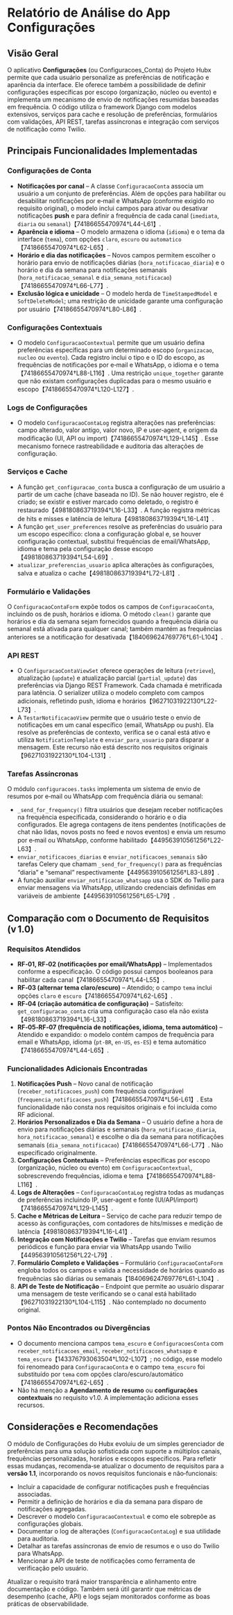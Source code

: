 # Relatório de Análise do App Configurações

## Visão Geral

O aplicativo **Configurações** (ou Configuracoes_Conta) do Projeto Hubx permite que cada usuário personalize as preferências de notificação e aparência da interface. Ele oferece também a possibilidade de definir configurações específicas por escopo (organização, núcleo ou evento) e implementa um mecanismo de envio de notificações resumidas baseadas em frequência. O código utiliza o framework Django com modelos extensivos, serviços para cache e resolução de preferências, formulários com validações, API REST, tarefas assíncronas e integração com serviços de notificação como Twilio.

## Principais Funcionalidades Implementadas

### Configurações de Conta

* **Notificações por canal** – A classe `ConfiguracaoConta` associa um usuário a um conjunto de preferências. Além de opções para habilitar ou desabilitar notificações por e‑mail e WhatsApp (conforme exigido no requisito original), o modelo inclui campos para ativar ou desativar notificações **push** e para definir a frequência de cada canal (`imediata`, `diaria` ou `semanal`)【74186655470974†L44-L61】.  
* **Aparência e idioma** – O modelo armazena o idioma (`idioma`) e o tema da interface (`tema`), com opções `claro`, `escuro` ou `automatico`【74186655470974†L62-L65】.
* **Horário e dia das notificações** – Novos campos permitem escolher o horário para envio de notificações diárias (`hora_notificacao_diaria`) e o horário e dia da semana para notificações semanais (`hora_notificacao_semanal` e `dia_semana_notificacao`)【74186655470974†L66-L77】.
* **Exclusão lógica e unicidade** – O modelo herda de `TimeStampedModel` e `SoftDeleteModel`; uma restrição de unicidade garante uma configuração por usuário【74186655470974†L80-L86】.

### Configurações Contextuais

* O modelo `ConfiguracaoContextual` permite que um usuário defina preferências específicas para um determinado escopo (`organizacao`, `nucleo` ou `evento`). Cada registro inclui o tipo e o ID do escopo, as frequências de notificações por e‑mail e WhatsApp, o idioma e o tema【74186655470974†L88-L116】. Uma restrição `unique_together` garante que não existam configurações duplicadas para o mesmo usuário e escopo【74186655470974†L120-L127】.

### Logs de Configurações

* O modelo `ConfiguracaoContaLog` registra alterações nas preferências: campo alterado, valor antigo, valor novo, IP e user‑agent, e origem da modificação (UI, API ou import)【74186655470974†L129-L145】.  Esse mecanismo fornece rastreabilidade e auditoria das alterações de configuração.

### Serviços e Cache

* A função `get_configuracao_conta` busca a configuração de um usuário a partir de um cache (chave baseada no ID). Se não houver registro, ele é criado; se existir e estiver marcado como deletado, o registro é restaurado【498180863719394†L16-L33】. A função registra métricas de hits e misses e latência de leitura【498180863719394†L16-L41】.
* A função `get_user_preferences` resolve as preferências do usuário para um escopo específico: clona a configuração global e, se houver configuração contextual, substitui frequências de email/WhatsApp, idioma e tema pela configuração desse escopo【498180863719394†L54-L69】.
* `atualizar_preferencias_usuario` aplica alterações às configurações, salva e atualiza o cache【498180863719394†L72-L81】.

### Formulário e Validações

O `ConfiguracaoContaForm` expõe todos os campos de `ConfiguracaoConta`, incluindo os de push, horários e idioma. O método `clean()` garante que horários e dia da semana sejam fornecidos quando a frequência diária ou semanal está ativada para qualquer canal; também mantém as frequências anteriores se a notificação for desativada【184069624769776†L61-L104】.

### API REST

* O `ConfiguracaoContaViewSet` oferece operações de leitura (`retrieve`), atualização (`update`) e atualização parcial (`partial_update`) das preferências via Django REST Framework. Cada chamada é metrificada para latência. O serializer utiliza o modelo completo com campos adicionais, refletindo push, idioma e horários【96271031922130†L22-L73】.
* A `TestarNotificacaoView` permite que o usuário teste o envio de notificações em um canal específico (email, WhatsApp ou push). Ela resolve as preferências de contexto, verifica se o canal está ativo e utiliza `NotificationTemplate` e `enviar_para_usuario` para disparar a mensagem. Este recurso não está descrito nos requisitos originais【96271031922130†L104-L131】.

### Tarefas Assíncronas

O módulo `configuracoes.tasks` implementa um sistema de envio de resumos por e‑mail ou WhatsApp com frequência diária ou semanal:

* `_send_for_frequency()` filtra usuários que desejam receber notificações na frequência especificada, considerando o horário e o dia configurados. Ele agrega contagens de itens pendentes (notificações de chat não lidas, novos posts no feed e novos eventos) e envia um resumo por e‑mail ou WhatsApp, conforme habilitado【449563910561256†L22-L63】.  
* `enviar_notificacoes_diarias` e `enviar_notificacoes_semanais` são tarefas Celery que chamam `_send_for_frequency()` para as frequências “diaria” e “semanal” respectivamente【449563910561256†L83-L89】.  
* A função auxiliar `enviar_notificacao_whatsapp` usa o SDK do Twilio para enviar mensagens via WhatsApp, utilizando credenciais definidas em variáveis de ambiente【449563910561256†L65-L79】.

## Comparação com o Documento de Requisitos (v 1.0)

### Requisitos Atendidos

* **RF‑01, RF‑02 (notificações por email/WhatsApp)** – Implementados conforme a especificação. O código possui campos booleanos para habilitar cada canal【74186655470974†L44-L55】.
* **RF‑03 (alternar tema claro/escuro)** – Atendido; o campo `tema` inclui opções `claro` e `escuro`【74186655470974†L62-L65】.
* **RF‑04 (criação automática de configuração)** – Satisfeito: `get_configuracao_conta` cria uma configuração caso ela não exista【498180863719394†L16-L33】.
* **RF‑05‑RF‑07 (frequência de notificações, idioma, tema automático)** – Atendido e expandido: o modelo contém campos de frequência para email e WhatsApp, idioma (`pt-BR`, `en-US`, `es-ES`) e tema automático【74186655470974†L44-L65】.

### Funcionalidades Adicionais Encontradas

1. **Notificações Push** – Novo canal de notificação (`receber_notificacoes_push`) com frequência configurável (`frequencia_notificacoes_push`)【74186655470974†L56-L61】. Esta funcionalidade não consta nos requisitos originais e foi incluída como RF adicional.
2. **Horários Personalizados e Dia da Semana** – O usuário define a hora de envio para notificações diárias e semanais (`hora_notificacao_diaria`, `hora_notificacao_semanal`) e escolhe o dia da semana para notificações semanais (`dia_semana_notificacao`)【74186655470974†L66-L77】. Não especificado originalmente.
3. **Configurações Contextuais** – Preferências específicas por escopo (organização, núcleo ou evento) em `ConfiguracaoContextual`, sobrescrevendo frequências, idioma e tema【74186655470974†L88-L116】.
4. **Logs de Alterações** – `ConfiguracaoContaLog` registra todas as mudanças de preferências incluindo IP, user‑agent e fonte (UI/API/import)【74186655470974†L129-L145】.
5. **Cache e Métricas de Leitura** – Serviço de cache para reduzir tempo de acesso às configurações, com contadores de hits/misses e medição de latência【498180863719394†L16-L41】.
6. **Integração com Notificações e Twilio** – Tarefas que enviam resumos periódicos e função para enviar via WhatsApp usando Twilio【449563910561256†L22-L79】.
7. **Formulário Completo e Validações** – Formulário `ConfiguracaoContaForm` engloba todos os campos e valida a necessidade de horários quando as frequências são diárias ou semanais【184069624769776†L61-L104】.
8. **API de Teste de Notificação** – Endpoint que permite ao usuário disparar uma mensagem de teste verificando se o canal está habilitado【96271031922130†L104-L115】. Não contemplado no documento original.

### Pontos Não Encontrados ou Divergências

* O documento menciona campos `tema_escuro` e `ConfiguracoesConta` com `receber_notificacoes_email`, `receber_notificacoes_whatsapp` e `tema_escuro`【143376793063504†L102-L107】; no código, esse modelo foi renomeado para `ConfiguracaoConta` e o campo `tema_escuro` foi substituído por `tema` com opções claro/escuro/automático【74186655470974†L62-L65】.
* Não há menção a **Agendamento de resumo** ou **configurações contextuais** no requisito v1.0. A implementação adiciona esses recursos.

## Considerações e Recomendações

O módulo de Configurações do Hubx evoluiu de um simples gerenciador de preferências para uma solução sofisticada com suporte a múltiplos canais, frequências personalizadas, horários e escopos específicos. Para refletir essas mudanças, recomenda‑se atualizar o documento de requisitos para a **versão 1.1**, incorporando os novos requisitos funcionais e não‑funcionais:

* Incluir a capacidade de configurar notificações push e frequências associadas.
* Permitir a definição de horários e dia da semana para disparo de notificações agregadas.
* Descrever o modelo `ConfiguracaoContextual` e como ele sobrepõe as configurações globais.
* Documentar o log de alterações (`ConfiguracaoContaLog`) e sua utilidade para auditoria.
* Detalhar as tarefas assíncronas de envio de resumos e o uso do Twilio para WhatsApp.
* Mencionar a API de teste de notificações como ferramenta de verificação pelo usuário.

Atualizar o requisito trará maior transparência e alinhamento entre documentação e código. Também será útil garantir que métricas de desempenho (cache, API) e logs sejam monitorados conforme as boas práticas de observabilidade.